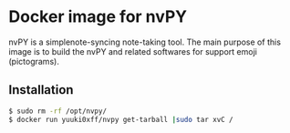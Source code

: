 # Docker image for nvPY
nvPY is a simplenote-syncing note-taking tool.
The main purpose of this image is to build the nvPY and related softwares for support emoji (pictograms).

## Installation
```bash
$ sudo rm -rf /opt/nvpy/
$ docker run yuuki0xff/nvpy get-tarball |sudo tar xvC /
```
